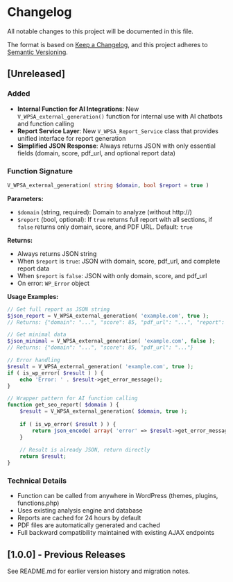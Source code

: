 # Changelog

All notable changes to this project will be documented in this file.

The format is based on [Keep a Changelog](https://keepachangelog.com/en/1.0.0/),
and this project adheres to [Semantic Versioning](https://semver.org/spec/v2.0.0.html).

## [Unreleased]

### Added
- **Internal Function for AI Integrations**: New `V_WPSA_external_generation()` function for internal use with AI chatbots and function calling
- **Report Service Layer**: New `V_WPSA_Report_Service` class that provides unified interface for report generation
- **Simplified JSON Response**: Always returns JSON with only essential fields (domain, score, pdf_url, and optional report data)

### Function Signature
```php
V_WPSA_external_generation( string $domain, bool $report = true )
```

**Parameters:**
- `$domain` (string, required): Domain to analyze (without http://)
- `$report` (bool, optional): If `true` returns full report with all sections, if `false` returns only domain, score, and PDF URL. Default: `true`

**Returns:**
- Always returns JSON string
- When `$report` is `true`: JSON with domain, score, pdf_url, and complete report data
- When `$report` is `false`: JSON with only domain, score, and pdf_url
- On error: `WP_Error` object

**Usage Examples:**
```php
// Get full report as JSON string
$json_report = V_WPSA_external_generation( 'example.com', true );
// Returns: {"domain": "...", "score": 85, "pdf_url": "...", "report": {...}}

// Get minimal data
$json_minimal = V_WPSA_external_generation( 'example.com', false );
// Returns: {"domain": "...", "score": 85, "pdf_url": "..."}

// Error handling
$result = V_WPSA_external_generation( 'example.com', true );
if ( is_wp_error( $result ) ) {
    echo 'Error: ' . $result->get_error_message();
}

// Wrapper pattern for AI function calling
function get_seo_report( $domain ) {
    $result = V_WPSA_external_generation( $domain, true );
    
    if ( is_wp_error( $result ) ) {
        return json_encode( array( 'error' => $result->get_error_message() ) );
    }
    
    // Result is already JSON, return directly
    return $result;
}
```

### Technical Details
- Function can be called from anywhere in WordPress (themes, plugins, functions.php)
- Uses existing analysis engine and database
- Reports are cached for 24 hours by default
- PDF files are automatically generated and cached
- Full backward compatibility maintained with existing AJAX endpoints

## [1.0.0] - Previous Releases
See README.md for earlier version history and migration notes.
